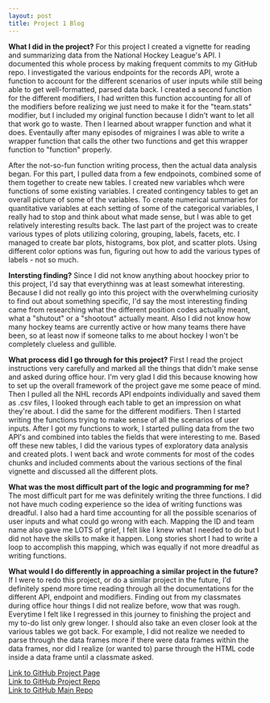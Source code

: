 ```yaml
---
layout: post
title: Project 1 Blog
---
```

**What I did in the project?**
For this project I created a vignette for reading and summarizing data from the National Hockey League's API. I documented this whole process by making frequent commits to my GitHub repo. I investigated the various endpoints for the records API, wrote a function to account for the different scenarios of user inputs while still being able to get well-formatted, parsed data back. I created a second function for the different modifiers, I had written this function accounting for all of the modifiers before realizing we just need to make it for the "team.stats" modifier, but I included my original function because I didn't want to let all that work go to waste. Then I learned about wrapper function and what it does. Eventaully after many episodes of migraines I was able to write a wrapper function that calls the other two functions and get this wrapper function to "function" properly. 

After the not-so-fun function writing process, then the actual data analysis began. For this part, I pulled data from a few endpoinots, combined some of them together to create new tables. I created new variables whch were functions of some existing variables. I created contingency tables to get an overall picture of some of the variables. To create numerical summaries for quantitative variables at each setting of some of the categorical variables, I really had to stop and think about what made sense, but I was able to get relatively interesting results back. The last part of the project was to create various types of plots utilizing coloring, grouping, labels, facets, etc. I managed to create bar plots, histograms, box plot, and scatter plots. Using different color options was fun, figuring out how to add the various types of labels - not so much. 

**Intersting finding?**
Since I did not know anything about hoockey prior to this project, I'd say that everythinng was at least somewhat interesting. Because I did not really go into this project with the overwhelming curiosity to find out about something specific, I'd say the most interesting finding came from researching what the different position codes actually meant, what a "shutout" or a "shootout" actually meant. Also I did not know how many hockey teams are currently active or how many teams there have been, so at least now if someone talks to me about hockey I won't be completely clueless and gullible. 

**What process did I go through for this project?**
First I read the project instructions very carefully and marked all the things that didn't make sense and asked during office hour. I'm very glad I did this because knowing how to set up the overall framework of the project gave me some peace of mind. Then I pulled all the NHL records API endpoints individually and saved them as .csv files, I looked through each table to get an impression on what they're about. I did the same for the different modifiers. Then I started writing the functions trying to make sense of all the scenarios of user inputs. After I got my functions to work, I started pulling data from the two API's and combined into tables the fields that were interesting to me. Based off these new tables, I did the various types of exploratory data analysis and created plots. I went back and wrote comments for most of the codes chunks and included comments about the various sections of the final vignette and discussed all the different plots.  

**What was the most difficult part of the logic and programming for me?**
The most difficult part for me was definitely writing the three functions. I did not have much coding experience so the idea of writing functions was dreadful. I also had a hard time accounting for all the possible scenarios of user inputs and what could go wrong with each. Mapping the ID and team name also gave me LOTS of grief, I felt like I knew what I needed to do but I did not have the skills to make it happen. Long stories short I had to write a loop to accomplish this mapping, which was equally if not more dreadful as writing functions.  

**What would I do differently in approaching a similar project in the future?** 
If I were to redo this project, or do a similar project in the future, I'd definitely spend more time reading through all the documentations for the different API, endpoint and modifiers. Finding out from my classmates during office hour things I did not realize before, wow that was rough. Everytime I felt like I regressed in this journey to finishing the project and my to-do list only grew longer. I should also take an even closer look at the various tables we got back. For example, I did not realize we needed to parse through the data frames more if there were data frames within the data frames, nor did I realize (or wanted to) parse through the HTML code inside a data frame until a classmate asked. 



[Link to GitHub Project Page](https://siare1023.github.io/ST558-Project1/) \
[Link to GitHub Project Repo](https://github.com/siare1023/ST558-Project1) \
[Link to GitHub Main Repo](https://github.com/siare1023/siare1023.github.io)
